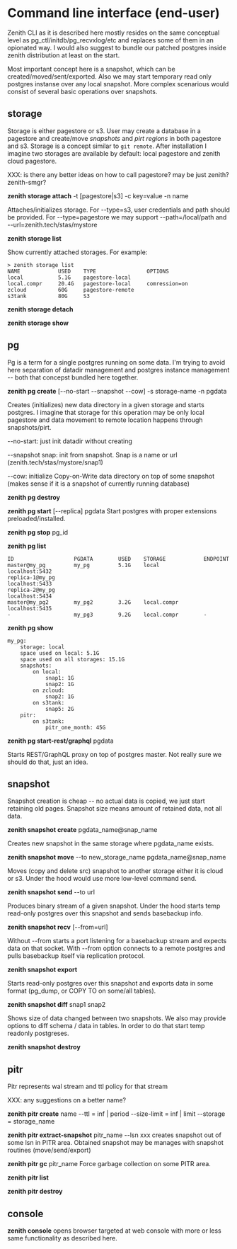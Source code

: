 # Command line interface (end-user)

Zenith CLI as it is described here mostly resides on the same conceptual level as pg_ctl/initdb/pg_recvxlog/etc and replaces some of them in an opionated way. I would also suggest to bundle our patched postgres inside zenith distribution at least on the start.

Most important concept here is a snapshot, which can be created/moved/sent/exported. Also we may start temporary read only postgres instanse over any local snapshot. More complex scenarious would consist of several basic operations over snapshots.

## storage

Storage is either pagestore or s3. User may create a database in a pagestore and create/move *snapshots* and *pirt regions* in both pagestore and s3. Storage is a concept similar to `git remote`. After installation I imagine two storages are available by default: local pagestore and zenith cloud pagestore.

XXX: is there any better ideas on how to call pagestore? may be just zenith? zenith-smgr?

**zenith storage attach** -t [pagestore|s3] -c key=value -n name

Attaches/initializes storage. For --type=s3, user credentials and path should be provided. For --type=pagestore we may support --path=/local/path and --url=zenith.tech/stas/mystore


**zenith storage list**

Show currently attached storages. For example:

```
> zenith storage list
NAME            USED    TYPE                OPTIONS
local           5.1G    pagestore-local
local.compr     20.4G   pagestore-local     comression=on
zcloud          60G     pagestore-remote
s3tank          80G     S3
```

**zenith storage detach**

**zenith storage show**



## pg

Pg is a term for a single postgres running on some data. I'm trying to avoid here separation of datadir management and postgres instance management -- both that concepst bundled here together.

**zenith pg create** [--no-start --snapshot --cow] -s storage-name -n pgdata

Creates (initializes) new data directory in a given storage and starts postgres. I imagine that storage for this operation may be only local pagestore and data movement to remote location happens through snapshots/pirt.

--no-start: just init datadir without creating 

--snapshot snap: init from snapshot. Snap is a name or url (zenith.tech/stas/mystore/snap1)

--cow: initialize Copy-on-Write data directory on top of some snapshot (makes sense if it is a snapshot of currently running database)

**zenith pg destroy**

**zenith pg start** [--replica] pgdata
Start postgres with proper extensions preloaded/installed.
    
**zenith pg stop** pg_id

**zenith pg list**

```
ID                   PGDATA        USED    STORAGE            ENDPOINT
master@my_pg         my_pg         5.1G    local              localhost:5432
replica-1@my_pg                                               localhost:5433
replica-2@my_pg                                               localhost:5434
master@my_pg2        my_pg2        3.2G    local.compr        localhost:5435
-                    my_pg3        9.2G    local.compr        -
```

**zenith pg show**

```
my_pg:
    storage: local
    space used on local: 5.1G
    space used on all storages: 15.1G
    snapshots:
        on local:
            snap1: 1G
            snap2: 1G
        on zcloud:
            snap2: 1G
        on s3tank:
            snap5: 2G
    pitr:
        on s3tank:
            pitr_one_month: 45G

```

**zenith pg start-rest/graphql** pgdata

Starts REST/GraphQL proxy on top of postgres master. Not really sure we should do that, just an idea.


## snapshot

Snapshot creation is cheap -- no actual data is copied, we just start retaining old pages. Snapshot size means amount of retained data, not all data.

**zenith snapshot create** pgdata_name@snap_name

Creates new snapshot in the same storage where pgdata_name exists.

**zenith snapshot move** --to new_storage_name pgdata_name@snap_name

Moves (copy and delete src) snapshot to another storage either it is cloud or s3. Under the hood would use more low-level command send.

**zenith snapshot send** --to url

Produces binary stream of a given snapshot. Under the hood starts temp read-only postgres over this snapshot and sends basebackup info.

**zenith snapshot recv** [--from=url]

Without --from starts a port listening for a basebackup stream and expects data on that socket. With --from option connects to a remote postgres and pulls basebackup itself via replication protocol.

**zenith snapshot export**

Starts read-only postgres over this snapshot and exports data in some format (pg_dump, or COPY TO on some/all tables).

**zenith snapshot diff** snap1 snap2

Shows size of data changed between two snapshots. We also may provide options to diff schema / data in tables. In order to do that start temp readonly postgreses.

**zenith snapshot destroy**

## pitr

Pitr represents wal stream and ttl policy for that stream

XXX: any suggestions on a better name?

**zenith pitr create** name
    --ttl = inf | period
    --size-limit = inf | limit
    --storage = storage_name

**zenith pitr extract-snapshot** pitr_name --lsn xxx
    creates snapshot out of some lsn in PITR area. Obtained snapshot may be manages with snapshot routines (move/send/export)

**zenith pitr gc** pitr_name
    Force garbage collection on some PITR area.

**zenith pitr list**

**zenith pitr destroy**


## console

**zenith console** opens browser targeted at web console with more or less same functionality as described here.
